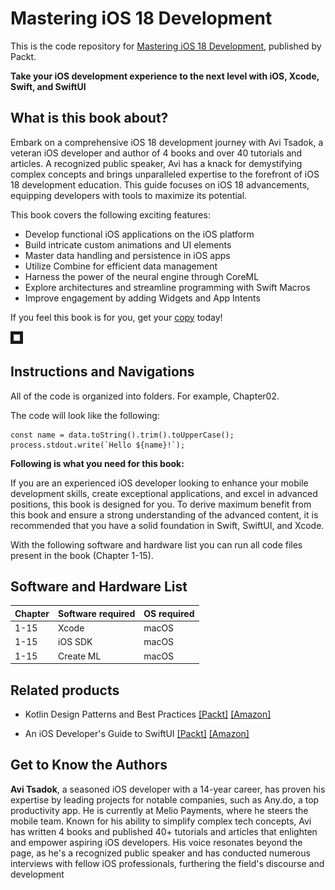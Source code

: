 # Mastering iOS 18 Development

<a href="https://www.packtpub.com/en-us/product/mastering-ios-18-development-9781835463277"><img src="https://content.packt.com/B21795/cover_image_small.jpg" alt="" height="256px" align="right"></a>

This is the code repository for [Mastering iOS 18 Development](https://www.packtpub.com/en-us/product/mastering-ios-18-development-9781835463277), published by Packt.

**Take your iOS development experience to the next level with iOS, Xcode, Swift, and SwiftUI**

## What is this book about?
Embark on a comprehensive iOS 18 development journey with Avi Tsadok, a veteran iOS developer and author of 4 books and over 40 tutorials and articles. A recognized public speaker, Avi has a knack for demystifying complex concepts and brings unparalleled expertise to the forefront of iOS 18 development education. This guide focuses on iOS 18 advancements, equipping developers with tools to maximize its potential.
	
This book covers the following exciting features:
* Develop functional iOS applications on the iOS platform
* Build intricate custom animations and UI elements
* Master data handling and persistence in iOS apps
* Utilize Combine for efficient data management
* Harness the power of the neural engine through CoreML
* Explore architectures and streamline programming with Swift Macros
* Improve engagement by adding Widgets and App Intents

If you feel this book is for you, get your [copy](https://www.amazon.com/dp/1835468101) today!

<a href="https://www.packtpub.com/?utm_source=github&utm_medium=banner&utm_campaign=GitHubBanner"><img src="https://raw.githubusercontent.com/PacktPublishing/GitHub/master/GitHub.png" 
alt="https://www.packtpub.com/" border="5" /></a>


## Instructions and Navigations
All of the code is organized into folders. For example, Chapter02.

The code will look like the following:
```
const name = data.toString().trim().toUpperCase();
process.stdout.write(`Hello ${name}!`);
```

**Following is what you need for this book:**

If you are an experienced iOS developer looking to enhance your mobile development skills, create exceptional applications, and excel in advanced positions, this book is designed for you. To derive maximum benefit from this book and ensure a strong understanding of the advanced content, it is recommended that you have a solid foundation in Swift, SwiftUI, and Xcode.

With the following software and hardware list you can run all code files present in the book (Chapter 1-15).

## Software and Hardware List

| Chapter  | Software required                                       | OS required                      |
| -------- | --------------------------------------------------------| ---------------------------------|
| 1-15     | Xcode                                 | macOS         |
| 1-15     | iOS SDK                                   | macOS         |
| 1-15     | Create ML                                | macOS         |
 
## Related products <Other books you may enjoy>
* Kotlin Design Patterns and Best Practices [[Packt]](https://www.packtpub.com/en-us/product/kotlin-design-patterns-and-best-practices-9781805121602) [[Amazon]](https://www.amazon.com/dp/1805127764)

* An iOS Developer's Guide to SwiftUI [[Packt]](https://www.packtpub.com/en-us/product/an-ios-developers-guide-to-swiftui-9781801817912) [[Amazon]](https://www.amazon.com/dp/1801813620)

## Get to Know the Authors
**Avi Tsadok**, a seasoned iOS developer with a 14-year career, has proven his expertise by leading projects for notable companies, such as Any.do, a top productivity app. He is currently at Melio Payments, where he steers the mobile team. Known for his ability to simplify complex tech concepts, Avi has written 4 books and published 40+ tutorials and articles that enlighten and empower aspiring iOS developers. His voice resonates beyond the page, as he's a recognized public speaker and has conducted numerous interviews with fellow iOS professionals, furthering the field's discourse and development
